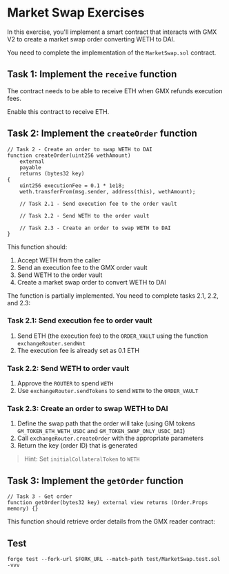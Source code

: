 # Market Swap Exercises

In this exercise, you'll implement a smart contract that interacts with GMX V2 to create a market swap order converting WETH to DAI.

You need to complete the implementation of the `MarketSwap.sol` contract.

## Task 1: Implement the `receive` function

The contract needs to be able to receive ETH when GMX refunds execution fees.

Enable this contract to receive ETH.

## Task 2: Implement the `createOrder` function

```solidity
// Task 2 - Create an order to swap WETH to DAI
function createOrder(uint256 wethAmount)
    external
    payable
    returns (bytes32 key)
{
    uint256 executionFee = 0.1 * 1e18;
    weth.transferFrom(msg.sender, address(this), wethAmount);

    // Task 2.1 - Send execution fee to the order vault

    // Task 2.2 - Send WETH to the order vault

    // Task 2.3 - Create an order to swap WETH to DAI
}
```

This function should:

1. Accept WETH from the caller
2. Send an execution fee to the GMX order vault
3. Send WETH to the order vault
4. Create a market swap order to convert WETH to DAI

The function is partially implemented. You need to complete tasks 2.1, 2.2, and 2.3:

### Task 2.1: Send execution fee to order vault

1. Send ETH (the execution fee) to the `ORDER_VAULT` using the function `exchangeRouter.sendWnt`
2. The execution fee is already set as 0.1 ETH

### Task 2.2: Send WETH to order vault

1. Approve the `ROUTER` to spend `WETH`
2. Use `exchangeRouter.sendTokens` to send `WETH` to the `ORDER_VAULT`

### Task 2.3: Create an order to swap WETH to DAI

1. Define the swap path that the order will take (using GM tokens `GM_TOKEN_ETH_WETH_USDC` and `GM_TOKEN_SWAP_ONLY_USDC_DAI`)
2. Call `exchangeRouter.createOrder` with the appropriate parameters
3. Return the key (order ID) that is generated

> Hint: Set `initialCollateralToken` to `WETH`

## Task 3: Implement the `getOrder` function

```solidity
// Task 3 - Get order
function getOrder(bytes32 key) external view returns (Order.Props memory) {}
```

This function should retrieve order details from the GMX reader contract:

## Test

```shell
forge test --fork-url $FORK_URL --match-path test/MarketSwap.test.sol -vvv
```
